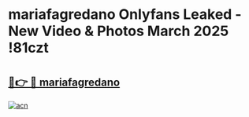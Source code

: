 # mariafagredano Onlyfans Leaked - New Video & Photos March 2025 !81czt

# <h2><a href="https://xc7btu.iuczelnia.edu.pl?title=mariafagredano&ref=81czt">🔗👉 🔴 mariafagredano</a></h2>

[![acn](https://github.com/user-attachments/assets/0f9c940e-d8b0-45ae-aac7-cd30a18b3e1c)](https://xc7btu.iuczelnia.edu.pl?title=mariafagredano&ref=81czt)

